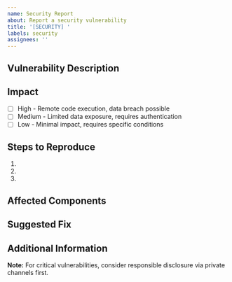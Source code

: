 ```yaml
---
name: Security Report
about: Report a security vulnerability
title: '[SECURITY] '
labels: security
assignees: ''
---
```


## Vulnerability Description
<!-- Describe the security issue -->

## Impact
<!-- Describe the potential impact of this vulnerability -->
- [ ] High - Remote code execution, data breach possible
- [ ] Medium - Limited data exposure, requires authentication
- [ ] Low - Minimal impact, requires specific conditions

## Steps to Reproduce
<!-- If safe to disclose, provide steps to reproduce -->
1. 
2. 
3. 

## Affected Components
<!-- List affected files, endpoints, or components -->

## Suggested Fix
<!-- If you have suggestions for fixing the issue -->

## Additional Information
<!-- Any other relevant information -->

**Note:** For critical vulnerabilities, consider responsible disclosure via private channels first.